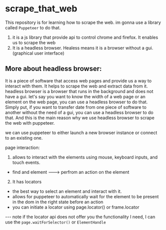 # scrape_that_web

This repository is for learning how to scrape the web.
im gonna use a library called `Puppeteer` to do that.
1. it is a js library that provide api to control chrome and firefox. It enables us to scrape the web
2. It is a headless browser. Healess means it is a browser without a gui. (graphical user interface)


More about headless browser:
---
It is a piece of software that access web pages and provide us a way to interact with them. It helps to scrape the web and extract data from it.
headless browser is a browser that runs in the background and does not have a gui.
let's say you want to know the width of a web page or an element on the web page, you can use a headless browser to do that.
Simply put, if you want to transfer date from one piece of software to another without the need of a gui, you can use a headless browser to do that.
And this is the main reason why we use headless browser to scrape the web with puppeteer.



we can use puppeteer to either launch a new browser instance or connect to an existing one.


page interaction:
1. allows to interact with the elements using mouse, keyboard inputs, and touch events.
 - find and element --->  perfrom an action on the element

2. It has locators
- the best way to select an element and interact with it.
- allows for puppeteer to automatically wait for the element to be present in the dom in the right state before an action 
- you can initiate a locator using page.locator() or frame.locator

--- note
if the locator api does not offer you the functionality I need, I can use the `page.waitForSelector()` or `ElementHandle`
